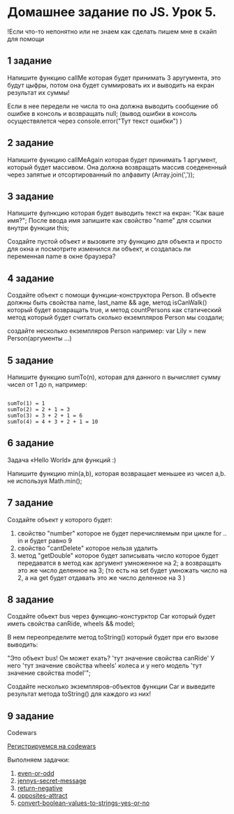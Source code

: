 # Домашнее задание по JS. Урок 5.

!Если что-то непонятно или не знаем как сделать пишем мне в скайп для помощи

## 1 задание

Напишите функцию callMe которая будет принимать 3 аругумента, это будут цыфры, потом она будет суммировать их и выводить на екран результат их суммы!

Если в нее передели не числа то она должна выводить сообщение об ошибке в консоль и возвращать null; (вывод ошибки в консоль осуществялется через console.error("Тут текст ошибки") )

## 2 задание

Напишите функцию callMeAgain которая будет принимать 1 аргумент, который будет массивом. Она должна возвращать массив соедененный через запятые и отсортированный по алфавиту (Array.join(','));

## 3 задание

Напишите фулнкцию которая будет выводить текст на екран: "Как ваше имя?"; После ввода имя запишите как свойство "name" для ссылки внутри функции this;

Создайте пустой объект и вызовите эту функцию для объекта и просто для окна и посмотрите изменился ли объект, и создалась ли переменная name в окне браузера?

## 4 задание

Создайте объект с помощи функции-конструктора Person. В объекте должны быть свойства name, last_name && age, метод isCanWalk() который будет возвращать true, и метод countPersons как статический метод который будет считать сколько екземпляров Person мы создали;

создайте несколько екземпляров Person например:
var Lily = new Person(аргументы ...)

## 5 задание

Напишите функцию sumTo(n), которая для данного n вычисляет сумму чисел от 1 до n, например:

```

sumTo(1) = 1
sumTo(2) = 2 + 1 = 3
sumTo(3) = 3 + 2 + 1 = 6
sumTo(4) = 4 + 3 + 2 + 1 = 10

```

## 6 задание

Задача «Hello World» для функций :)

Напишите функцию min(a,b), которая возвращает меньшее из чисел a,b. не используя Math.min();

## 7 задание

Создайте объект у которого будет:
1) свойство "number" которое не будет перечисляемым при цикле for .. in и будет равно 9
2) свойство "cantDelete" которое нельзя удалить 
3) метод "getDouble" которое будет записывать число которое будет передаватся в метод как аргумент умноженное на 2; а возвращать это же число деленное на 3; (то есть на set будет умножать число на 2, а на get будет отдавать это же число деленное на 3 )

## 8 задание

Создайте обьект bus через функцию-констурктор Car который будет иметь свойства canRide, wheels && model;

В нем переопределите метод toString() который будет при его вызове выводить:

"Это объект bus! Он может ехать? 'тут значение свойства canRide' У него 'тут значение свойства wheels' колеса и у него модель 'тут значение cвойства model'";

Создайте несколько экземпляров-объектов функции Car и выведите результат метода toString() для каждого из них!

## 9 задание

Codewars

<a href="http://www.codewars.com/r/qEzvHw">Регистрируемся на codewars</a>

Выполняем задачки:

<ol>
<li> <a href="http://www.codewars.com/kata/even-or-odd">even-or-odd</a></li>
<li> <a href="http://www.codewars.com/kata/jennys-secret-message">jennys-secret-message</a></li>
<li> <a href="http://www.codewars.com/kata/return-negative">return-negative</a></li>
<li> <a href="http://www.codewars.com/kata/opposites-attract">opposites-attract</a></li>
<li> <a href="http://www.codewars.com/kata/convert-boolean-values-to-strings-yes-or-no">convert-boolean-values-to-strings-yes-or-no</a></li>
</ol>
